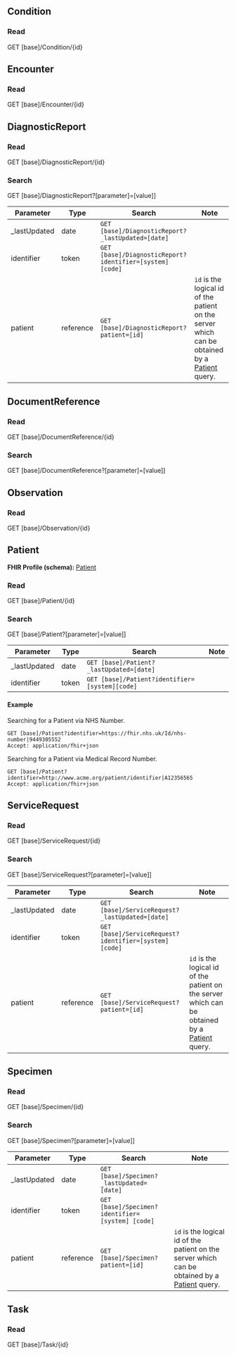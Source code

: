 
## Condition

### Read

<div class="alert alert-success" role="alert">
GET [base]/Condition/{id}
</div>

## Encounter

### Read

<div class="alert alert-success" role="alert">
GET [base]/Encounter/{id}
</div>


## DiagnosticReport

### Read

<div class="alert alert-success" role="alert">
GET [base]/DiagnosticReport/{id}
</div>

### Search

<div class="alert alert-success" role="alert">
GET [base]/DiagnosticReport?[parameter]=[value]]
</div>

| Parameter    | Type      | Search                                                       | Note                                                                                                      |
|--------------|-----------|--------------------------------------------------------------|-----------------------------------------------------------------------------------------------------------|
| _lastUpdated | date      | ```GET [base]/DiagnosticReport?_lastUpdated=[date]```        |                                                                                                           |
| identifier   | token     | ```GET [base]/DiagnosticReport?identifier=[system] [code]``` |                                                                                                           |
| patient      | reference | ```GET [base]/DiagnosticReport?patient=[id]```               | `id` is the logical id of the patient on the server which can be obtained by a [Patient](#patient) query. |

## DocumentReference

### Read

<div class="alert alert-success" role="alert">
GET [base]/DocumentReference/{id}
</div>

### Search

<div class="alert alert-success" role="alert">
GET [base]/DocumentReference?[parameter]=[value]]
</div>

## Observation

### Read

<div class="alert alert-success" role="alert">
GET [base]/Observation/{id}
</div>

## Patient

<div class="alert alert-success" role="alert">
<b>FHIR Profile (schema):</b> <a href="StructureDefinition-Patient.html" _target="_blank">Patient</a> 
</div>

### Read

<div class="alert alert-success" role="alert">
GET [base]/Patient/{id}
</div>

### Search

<div class="alert alert-success" role="alert">
GET [base]/Patient?[parameter]=[value]]
</div>

| Parameter    | Type      | Search                                             | Note                                                                                                      |
|--------------|-----------|----------------------------------------------------|-----------------------------------------------------------------------------------------------------------|
| _lastUpdated | date      | ```GET [base]/Patient?_lastUpdated=[date]```       |                                                                                                           |
| identifier   | token     | ```GET [base]/Patient?identifier=[system][code]``` |                                                                                                           |

#### Example

Searching for a Patient via NHS Number.

```
GET [base]/Patient?identifier=https://fhir.nhs.uk/Id/nhs-number|9449305552
Accept: application/fhir+json
```

Searching for a Patient via Medical Record Number.

```
GET [base]/Patient?identifier=http://www.acme.org/patient/identifier|A12356565
Accept: application/fhir+json
```

## ServiceRequest

### Read

<div class="alert alert-success" role="alert">
GET [base]/ServiceRequest/{id}
</div>

### Search 

<div class="alert alert-success" role="alert">
GET [base]/ServiceRequest?[parameter]=[value]]
</div>

| Parameter    | Type      | Search                                                     | Note                                                                                                      |
|--------------|-----------|------------------------------------------------------------|-----------------------------------------------------------------------------------------------------------|
| _lastUpdated | date      | ```GET [base]/ServiceRequest?_lastUpdated=[date]```        |                                                                                                           |
| identifier   | token     | ```GET [base]/ServiceRequest?identifier=[system] [code]``` |                                                                                                           |
| patient      | reference | ```GET [base]/ServiceRequest?patient=[id]```               | `id` is the logical id of the patient on the server which can be obtained by a [Patient](#patient) query. |

## Specimen

### Read

<div class="alert alert-success" role="alert">
GET [base]/Specimen/{id}
</div>

### Search

<div class="alert alert-success" role="alert">
GET [base]/Specimen?[parameter]=[value]]
</div>

| Parameter    | Type      | Search                                                     | Note                                                                                                      |
|--------------|-----------|------------------------------------------------------------|-----------------------------------------------------------------------------------------------------------|
| _lastUpdated | date      | ```GET [base]/Specimen?_lastUpdated=[date]```        |                                                                                                           |
| identifier   | token     | ```GET [base]/Specimen?identifier=[system] [code]``` |                                                                                                           |
| patient      | reference | ```GET [base]/Specimen?patient=[id]```               | `id` is the logical id of the patient on the server which can be obtained by a [Patient](#patient) query. |


## Task

### Read

<div class="alert alert-success" role="alert">
GET [base]/Task/{id}
</div>
